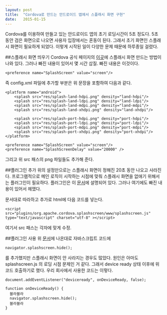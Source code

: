 ```yaml
---
layout: post
title:  "Cordova로 만드는 안드로이드 앱에서 스플래시 화면 구현"
date:   2015-01-15
---
```


Cordova를 이용하여 만들고 있는 안드로이드 앱의 초기 로딩시간이 5초 정도다. 5초 동안 검은 화면으로 나오면 사용자 입장에서는 혼동이 된다. 그래서 초기 화면인 스플래시 화면이 필요하게 되었다. 이렇게 시작된 일이 다양한 문제 때문에 하루종일 걸렸다.

##스플래시 화면 띄우기
Cordova 공식 페이지의 [이곳](http://cordova.apache.org/docs/en/4.0.0/config_ref_images.md.html#Icons%20and%20Splash%20Screens)에 스플래시 화면 만드는 방법이 나와 있다. 그러나 빠진 내용이 있어서 몇 시간 삽질. 빠진 내용은 이것이다.

`<preference name="SplashScreen" value="screen"/>`

즉 config.xml 파일에 추가할 부분은 위 문장을 포함하여 다음과 같다.

```
<platform name="android">
    <splash src="res/splash-land-hdpi.png" density="land-hdpi"/>
    <splash src="res/splash-land-ldpi.png" density="land-ldpi"/>
    <splash src="res/splash-land-mdpi.png" density="land-mdpi"/>
    <splash src="res/splash-land-xhdpi.png" density="land-xhdpi"/>

    <splash src="res/splash-port-hdpi.png" density="port-hdpi"/>
    <splash src="res/splash-port-ldpi.png" density="port-ldpi"/>
    <splash src="res/splash-port-mdpi.png" density="port-mdpi"/>
    <splash src="res/splash-port-xhdpi.png" density="port-xhdpi"/>
</platform>

<preference name="SplashScreen" value="screen"/>
<preference name="SplashScreenDelay" value="20000" />
```

그리고 위 src 패스의 png 파일들도 추가해 준다.

##플러그인 추가
위의 설정만으로는 스플래시 화면이 정해진 20초 동안 나오고 사라진다. 프로그램적으로 메인 로직이 시작하는 시점에 맞춰 스플래시 화면을 없애기 위해서는 플러그인이 필요하다. 플러그인은 이 [문서](https://github.com/apache/cordova-plugin-splashscreen/blob/master/doc/index.md)에 설명되어 있다. 그러나 여기에도 빠진 내용이 있어서 헤맸다.

문서대로 따라하고 추가로 html에 다음 코드를 넣는다.

`<script src="plugins/org.apache.cordova.splashscreen/www/splashscreen.js" type="text/javascript" charset="utf-8" ></script>`

여기서 src 패스는 각자에 맞게 수정.

##플러그인 사용
위 [문서](https://github.com/apache/cordova-plugin-splashscreen/blob/master/doc/index.md)에 나온대로 자바스크립트 코드에

`navigator.splashscreen.hide();`

를 추가했지만 스플래시 화면이 안 사라지는 경우도 많았다. 원인은 아마도 splashscreen.js 의 로딩 시점 문제인 거 같다. 그래서 device ready 상태 이후에 위 코드 호출하기로 했다. 우리 회사에서 사용한 코드는 이렇다.

```
document.addEventListener("deviceready", onDeviceReady, false);

function onDeviceReady() {
  블라블라
  navigator.splashscreen.hide();
  블라블라
}
```
